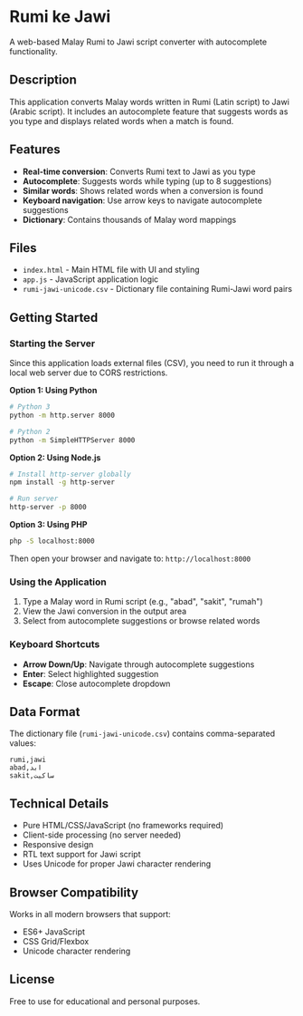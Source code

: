 # Rumi ke Jawi

A web-based Malay Rumi to Jawi script converter with autocomplete functionality.

## Description

This application converts Malay words written in Rumi (Latin script) to Jawi (Arabic script). It includes an autocomplete feature that suggests words as you type and displays related words when a match is found.

## Features

- **Real-time conversion**: Converts Rumi text to Jawi as you type
- **Autocomplete**: Suggests words while typing (up to 8 suggestions)
- **Similar words**: Shows related words when a conversion is found
- **Keyboard navigation**: Use arrow keys to navigate autocomplete suggestions
- **Dictionary**: Contains thousands of Malay word mappings

## Files

- `index.html` - Main HTML file with UI and styling
- `app.js` - JavaScript application logic
- `rumi-jawi-unicode.csv` - Dictionary file containing Rumi-Jawi word pairs

## Getting Started

### Starting the Server

Since this application loads external files (CSV), you need to run it through a local web server due to CORS restrictions.

**Option 1: Using Python**
```bash
# Python 3
python -m http.server 8000

# Python 2
python -m SimpleHTTPServer 8000
```

**Option 2: Using Node.js**
```bash
# Install http-server globally
npm install -g http-server

# Run server
http-server -p 8000
```

**Option 3: Using PHP**
```bash
php -S localhost:8000
```

Then open your browser and navigate to: `http://localhost:8000`

### Using the Application

1. Type a Malay word in Rumi script (e.g., "abad", "sakit", "rumah")
2. View the Jawi conversion in the output area
3. Select from autocomplete suggestions or browse related words

### Keyboard Shortcuts

- **Arrow Down/Up**: Navigate through autocomplete suggestions
- **Enter**: Select highlighted suggestion
- **Escape**: Close autocomplete dropdown

## Data Format

The dictionary file (`rumi-jawi-unicode.csv`) contains comma-separated values:
```
rumi,jawi
abad,ابد
sakit,ساکيت
```

## Technical Details

- Pure HTML/CSS/JavaScript (no frameworks required)
- Client-side processing (no server needed)
- Responsive design
- RTL text support for Jawi script
- Uses Unicode for proper Jawi character rendering

## Browser Compatibility

Works in all modern browsers that support:
- ES6+ JavaScript
- CSS Grid/Flexbox
- Unicode character rendering

## License

Free to use for educational and personal purposes.

